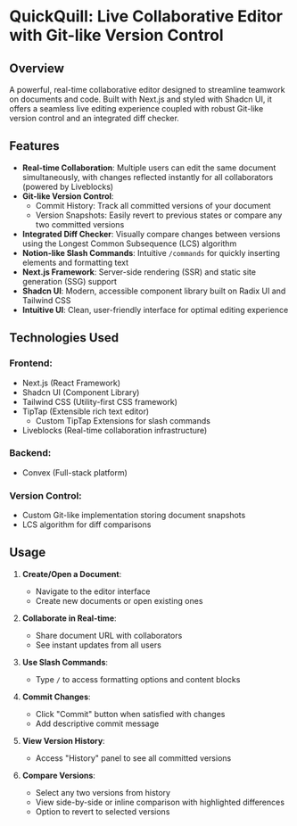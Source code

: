 # QuickQuill: Live Collaborative Editor with Git-like Version Control

## Overview
A powerful, real-time collaborative editor designed to streamline teamwork on documents and code. Built with Next.js and styled with Shadcn UI, it offers a seamless live editing experience coupled with robust Git-like version control and an integrated diff checker.

## Features
- **Real-time Collaboration**: Multiple users can edit the same document simultaneously, with changes reflected instantly for all collaborators (powered by Liveblocks)
- **Git-like Version Control**:
  - Commit History: Track all committed versions of your document
  - Version Snapshots: Easily revert to previous states or compare any two committed versions
- **Integrated Diff Checker**: Visually compare changes between versions using the Longest Common Subsequence (LCS) algorithm
- **Notion-like Slash Commands**: Intuitive `/commands` for quickly inserting elements and formatting text
- **Next.js Framework**: Server-side rendering (SSR) and static site generation (SSG) support
- **Shadcn UI**: Modern, accessible component library built on Radix UI and Tailwind CSS
- **Intuitive UI**: Clean, user-friendly interface for optimal editing experience

## Technologies Used
### Frontend:
- Next.js (React Framework)
- Shadcn UI (Component Library)
- Tailwind CSS (Utility-first CSS framework)
- TipTap (Extensible rich text editor)
  - Custom TipTap Extensions for slash commands
- Liveblocks (Real-time collaboration infrastructure)

### Backend:
- Convex (Full-stack platform)

### Version Control:
- Custom Git-like implementation storing document snapshots
- LCS algorithm for diff comparisons

## Usage
1. **Create/Open a Document**:
   - Navigate to the editor interface
   - Create new documents or open existing ones

2. **Collaborate in Real-time**:
   - Share document URL with collaborators
   - See instant updates from all users

3. **Use Slash Commands**:
   - Type `/` to access formatting options and content blocks

4. **Commit Changes**:
   - Click "Commit" button when satisfied with changes
   - Add descriptive commit message

5. **View Version History**:
   - Access "History" panel to see all committed versions

6. **Compare Versions**:
   - Select any two versions from history
   - View side-by-side or inline comparison with highlighted differences
   - Option to revert to selected versions
